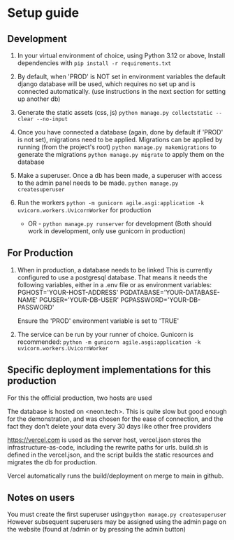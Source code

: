 # Setup guide

## Development

1. In your virtual environment of choice, using Python 3.12 or above, 
   Install dependencies with `pip install -r requirements.txt`

2. By default, when 'PROD' is NOT set in environment variables the default django database will be used, which requires no set up and is connected automatically. (use instructions in the next section for setting up another db)

3. Generate the static assets (css, js)
   `python manage.py collectstatic --clear --no-input`

4. Once you have connected a database (again, done by default if 'PROD' is not set), migrations need to be applied.
   Migrations can be applied by running (from the project's root)
   `python manage.py makemigrations` to generate the migrations
   `python manage.py migrate` to apply them on the database

5. Make a superuser. Once a db has been made, a superuser with access to the admin panel needs to be made. 
   `python manage.py createsuperuser`

6. Run the workers
   `python -m gunicorn agile.asgi:application -k uvicorn.workers.UvicornWorker` for production
   - OR -
   `python manage.py runserver` for development
   (Both should work in development, only use gunicorn in production)

## For Production

1. When in production, a database needs to be linked
   This is currently configured to use a postgresql database. That means it needs the following variables, either in a .env file or as environment variables:
   PGHOST='YOUR-HOST-ADDRESS'
   PGDATABASE='YOUR-DATABASE-NAME'
   PGUSER='YOUR-DB-USER'
   PGPASSWORD='YOUR-DB-PASSWORD'

   Ensure the 'PROD' environment variable is set to 'TRUE'
2. The service can be run by your runner of choice. Gunicorn is recommended:
      `python -m gunicorn agile.asgi:application -k uvicorn.workers.UvicornWorker`

## Specific deployment implementations for this production

For this the official production, two hosts are used

The database is hosted on <neon.tech>. This is quite slow but good enough for the demonstration, and was chosen for the ease of connection, and the fact they don't delete your data every 30 days like other free providers

<https://vercel.com> is used as the server host, vercel.json stores the infrastructure-as-code, including the rewrite paths for urls.
build.sh is defined in the vercel.json, and the script builds the static resources and migrates the db for production.

Vercel automatically runs the build/deployment on merge to main in github.

## Notes on users

You must create the first superuser using`python manage.py createsuperuser`
However subsequent superusers may be assigned using the admin page on the website (found at /admin or by pressing the admin button)

